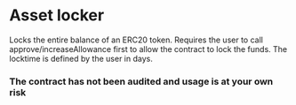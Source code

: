 # Asset locker

Locks the entire balance of an ERC20 token. Requires the user to call approve/increaseAllowance first to allow the contract to lock the funds.
The locktime is defined by the user in days.

### The contract has not been audited and usage is at your own risk

